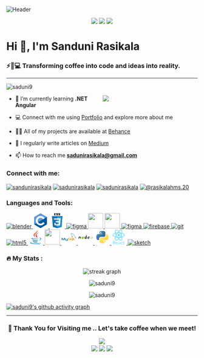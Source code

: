 

![Header](https://user-images.githubusercontent.com/74038190/240304586-d48893bd-0757-481c-8d7e-ba3e163feae7.png)
<div align="center">
  <img src="https://user-images.githubusercontent.com/74038190/213866269-5d00981c-7c98-46d7-8a8e-16f462f15227.gif" width="200" />
  <img src="https://user-images.githubusercontent.com/74038190/213866269-5d00981c-7c98-46d7-8a8e-16f462f15227.gif" width="200" />
  <img src="https://user-images.githubusercontent.com/74038190/213866269-5d00981c-7c98-46d7-8a8e-16f462f15227.gif" width="200" />
 <h1 align="left">Hi 👋, I'm Sanduni Rasikala</h1>
 <h3 align="left"> ⚡🔧💻 Transforming coffee into code and ideas into reality.</h3>

</div>

---

<p align="left"> <img src="https://komarev.com/ghpvc/?username=saduni9&label=Profile%20views&color=red&style=flat" alt="saduni9" /> </p>

<img align="right"  width="250" src="https://user-images.githubusercontent.com/74038190/271839927-f5d2d866-d25c-4873-8d82-425d2c62fc2e.gif">



- 🌱 I’m currently learning **.NET Angular**
- 💻 Connect with me using  [Portfolio](https://myportpolios.s3.ap-south-1.amazonaws.com/portfolio-website/index.html) and explore more about me
  
- 👨‍💻 All of my projects are available at [Behance](https://www.behance.net/sadunirasikala)

- 📝 I regularly write articles on [Medium](https://medium.com/@rasikalahms.20)

- 📫 How to reach me **sadunirasikala@gmail.com**

<h3 align="left">Connect with me:</h3>
<p align="left">
<a href="https://linkedin.com/in/sandunirasikala" target="blank"><img align="center" src="https://user-images.githubusercontent.com/74038190/235294012-0a55e343-37ad-4b0f-924f-c8431d9d2483.gif" alt="sandunirasikala" height="45" width="45" /></a>
<a href="https://dribbble.com/sadunirasikala" target="blank"><img align="center" src="https://raw.githubusercontent.com/rahuldkjain/github-profile-readme-generator/master/src/images/icons/Social/dribbble.svg" alt="sadunirasikala" height="30" width="40" /></a>
<a href="https://www.behance.net/sadunirasikala" target="blank"><img align="center" src="https://raw.githubusercontent.com/rahuldkjain/github-profile-readme-generator/master/src/images/icons/Social/behance.svg" alt="sadunirasikala" height="30" width="40" /></a>
<a href="https://medium.com/@rasikalahms.20" target="blank"><img align="center" src="https://raw.githubusercontent.com/rahuldkjain/github-profile-readme-generator/master/src/images/icons/Social/medium.svg" alt="@rasikalahms.20" height="30" width="40" /></a>
</p>

<h3 align="left">Languages and Tools:</h3>


<p align="left"> <a href="https://www.blender.org/" target="_blank" rel="noreferrer"> <img src="https://download.blender.org/branding/community/blender_community_badge_white.svg" alt="blender" width="40" height="40"/> </a> 
 <a href="https://www.cprogramming.com/" target="_blank" rel="noreferrer"> <img src="https://raw.githubusercontent.com/devicons/devicon/master/icons/c/c-original.svg" alt="c" width="40" height="40"/> </a> 
 <a href="https://www.w3schools.com/css/" target="_blank" rel="noreferrer"> <img src="https://raw.githubusercontent.com/devicons/devicon/master/icons/css3/css3-original-wordmark.svg" alt="css3" width="40" 
 height="40"/> </a> 
 <a href="https://www.figma.com/" target="_blank" rel="noreferrer"> <img src="https://www.vectorlogo.zone/logos/figma/figma-icon.svg" alt="figma" width="40" height="40"/> </a>
  <a href="https://www.figma.com/" target="_blank" rel="noreferrer"> <img src="https://user-images.githubusercontent.com/74038190/238200428-67f477ed-6624-42da-99f0-1a7b1a16eecb.gif" width="40" height="40"/> </a>
 <a href="https://www.figma.com/" target="_blank" rel="noreferrer"> <img src="https://user-images.githubusercontent.com/74038190/212257465-7ce8d493-cac5-494e-982a-5a9deb852c4b.gif" width="40" height="40"/> </a>
 <a href="https://www.figma.com/" target="_blank" rel="noreferrer"> <img src="https://user-images.githubusercontent.com/74038190/212280823-79088828-a258-4a4d-8d6c-96315d5a07af.gif" alt="figma" width="40" height="40"/> </a>
 <a href="https://firebase.google.com/" target="_blank" rel="noreferrer"> <img src="https://www.vectorlogo.zone/logos/firebase/firebase-icon.svg" alt="firebase" width="40" height="40"/> </a>
 <a href="https://git-scm.com/" target="_blank" rel="noreferrer"> <img src="https://user-images.githubusercontent.com/74038190/212281775-b468df30-4edc-4bf8-a4ee-f52e1aaddc86.gif" alt="git" width="60" height="40"/> </a>
 <a href="https://www.w3.org/html/" target="_blank" rel="noreferrer"> <img src="https://user-images.githubusercontent.com/74038190/238200426-29fd6286-4e7b-4d6c-818f-c4765d5e39a9.gif" alt="html5" width="40" height="40"/> </a> 
 <a href="https://www.java.com" target="_blank" rel="noreferrer"> <img src="https://raw.githubusercontent.com/devicons/devicon/master/icons/java/java-original.svg" alt="java" width="40" height="40"/> </a> 
 <a href="https://developer.mozilla.org/en-US/docs/Web/JavaScript" target="_blank" rel="noreferrer"> <img src="https://user-images.githubusercontent.com/74038190/212257454-16e3712e-945a-4ca2-b238-408ad0bf87e6.gif" width="40" height="40"/> </a> 
 <a href="https://www.mysql.com/" target="_blank" rel="noreferrer"> <img src="https://raw.githubusercontent.com/devicons/devicon/master/icons/mysql/mysql-original-wordmark.svg" alt="mysql" width="40" height="40"/> </a>
 <a href="https://nodejs.org" target="_blank" rel="noreferrer"> <img src="https://raw.githubusercontent.com/devicons/devicon/master/icons/nodejs/nodejs-original-wordmark.svg" alt="nodejs" width="40" height="40"/> </a> 
 <a href="https://www.python.org" target="_blank" rel="noreferrer"> <img src="https://raw.githubusercontent.com/devicons/devicon/master/icons/python/python-original.svg" alt="python" width="40" height="40"/> </a>
 <a href="https://reactjs.org/" target="_blank" rel="noreferrer"> <img src="https://raw.githubusercontent.com/devicons/devicon/master/icons/react/react-original-wordmark.svg" alt="react" width="40" height="40"/> </a> 
 <a href="https://www.sketch.com/" target="_blank" rel="noreferrer"> <img src="https://www.vectorlogo.zone/logos/sketchapp/sketchapp-icon.svg" alt="sketch" width="40" height="40"/> </a> </p>

<h3 align="left" >🔥   My Stats :</h3>


<div align="center">
 <img src="https://streak-stats.demolab.com?user=saduni9&locale=en&mode=daily&theme=tokyonight&hide_border=false&border_radius=5&order=3" height="220" alt="streak graph"  />
 </div>

 <p  align="center" width="400"><img src="https://github-readme-stats-sigma-five.vercel.app/api/top-langs?username=saduni9&show_icons=true&theme=tokyonight&layout=compact" alt="saduni9" /></p>


<p align="center" width="400"><img src="https://github-readme-stats.vercel.app/api?username=saduni9&show_icons=true&theme=tokyonight" alt="saduni9" /></p>

[![saduni9's github activity graph](https://github-readme-activity-graph.vercel.app/graph?username=saduni9&bg_color=0d1117&color=58a6ff&line=58a6ff&point=24292e&area=true&hide_border=true)](https://github.com/saduni9/github-readme-activity-graph)


---
 <h3 align="center">👋 Thank You for Visiting me .. Let's take coffee when we meet!</h3>
<div align="center" ><img  width="250" src="https://user-images.githubusercontent.com/74038190/221352975-94759904-aa4c-4032-a8ab-b546efb9c478.gif"></div>

<div align="center">
  <img src="https://user-images.githubusercontent.com/74038190/216120974-24a76b31-7f39-41f1-a38f-b3c1377cc612.png" width="50" />
  <img src="https://user-images.githubusercontent.com/74038190/212284087-bbe7e430-757e-4901-90bf-4cd2ce3e1852.gif" width="50" />
  <img src="https://user-images.githubusercontent.com/74038190/216120981-b9507c36-0e04-4469-8e27-c99271b45ba5.png" width="50" />
</div>

<!--
**saduni9/saduni9** is a ✨ _special_ ✨ repository because its `README.md` (this file) appears on your GitHub profile.

Here are some ideas to get you started:

- 🔭 I’m currently working on ...
- 🌱 I’m currently learning ...
- 👯 I’m looking to collaborate on ...
- 🤔 I’m looking for help with ...
- 💬 Ask me about ...
- 📫 How to reach me: ...
- 😄 Pronouns: ...
- ⚡ Fun fact: ...
-->
